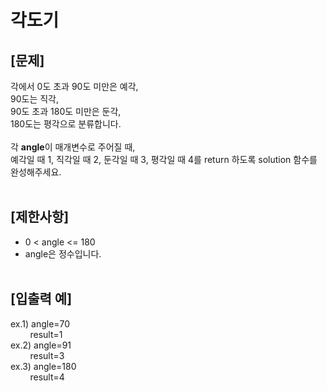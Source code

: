 # 각도기
## **[문제]**
각에서 0도 초과 90도 미만은 예각,<br>
90도는 직각,<br>
90도 초과 180도 미만은 둔각,<br>
180도는 평각으로 분류합니다.<br>
<br>
각 **angle**이 매개변수로 주어질 때,<br>
예각일 때 1, 직각일 때 2, 둔각일 때 3, 평각일 때 4를 return 하도록 solution 함수를 완성해주세요.<br>
<br>

## **[제한사항]**
* 0 < angle <= 180
* angle은 정수입니다.
<br><br>

## **[입출력 예]**
ex.1) angle=70<br>
&nbsp;&nbsp;&nbsp;&nbsp;&nbsp;&nbsp;&nbsp;&nbsp;result=1<br>
ex.2) angle=91<br>
&nbsp;&nbsp;&nbsp;&nbsp;&nbsp;&nbsp;&nbsp;&nbsp;result=3<br>
ex.3) angle=180<br>
&nbsp;&nbsp;&nbsp;&nbsp;&nbsp;&nbsp;&nbsp;&nbsp;result=4<br>
